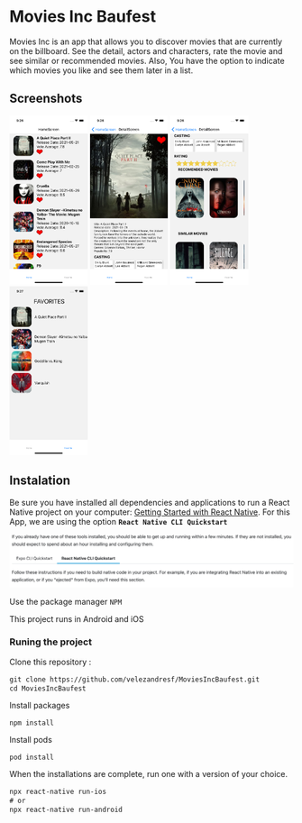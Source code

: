 # Movies Inc Baufest

Movies Inc is an app that allows you to discover movies that are currently on the billboard. See the detail, actors and characters, rate the movie and see similar or recommended movies. Also, You have the option to indicate which movies you like and see them later in a list.

## Screenshots
<img src="/docs/screenshots/home.png" alt="Home Screen with Now Playing movies" height="300"/>
<img src="/docs/screenshots/details.png" alt="Detail Screen with the movie detail information" height="300"/>
<img src="/docs/screenshots/recomended-similar.png" alt="Detail Screen with recomended and similar movies" height="300"/>
<img src="/docs/screenshots/favorites.png" alt="Favorite Screen" height="300"/>

## Instalation
Be sure you have installed all dependencies and applications to run a React Native project on your computer: [Getting Started with React Native](https://reactnative.dev/docs/environment-setup).  For this App, we are using the option **`React Native CLI Quickstart`**

<img src="/docs/ReactnativeCLIquickstart.png" alt="React Native CLI Quickstart"/>

Use the package manager `NPM` 

This project runs in Android and iOS

### Runing the project

Clone this repository :
```
git clone https://github.com/velezandresf/MoviesIncBaufest.git
cd MoviesIncBaufest
```
Install packages

```
npm install
```

Install pods

```
pod install
```

When the installations are complete, run one with a version of your choice.

```
npx react-native run-ios
# or
npx react-native run-android
```
